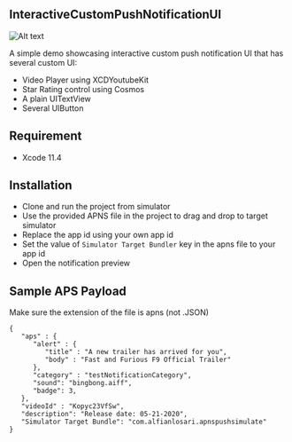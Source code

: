 ## InteractiveCustomPushNotificationUI

![Alt text](./promo.jpg?raw=true "Custom Push notification UI")


A simple demo showcasing interactive custom push notification UI that has several custom UI:
- Video Player using XCDYoutubeKit
- Star Rating control using Cosmos
- A plain UITextView
- Several UIButton

## Requirement

- Xcode 11.4


## Installation

- Clone and run the project from simulator
- Use the provided APNS file in the project to drag and drop to target simulator
- Replace the app id using your own app id
- Set the value of `Simulator Target Bundler` key in the apns file to your app id
- Open the notification preview


## Sample APS Payload

Make sure the extension of the file is apns (not .JSON)

```
{
   "aps" : {
      "alert" : {
         "title" : "A new trailer has arrived for you",
         "body" : "Fast and Furious F9 Official Trailer"
      },
      "category" : "testNotificationCategory",
      "sound": "bingbong.aiff",
      "badge": 3,
   },
   "videoId" : "Kopyc23VfSw",
   "description": "Release date: 05-21-2020",
   "Simulator Target Bundle": "com.alfianlosari.apnspushsimulate"
}
```
